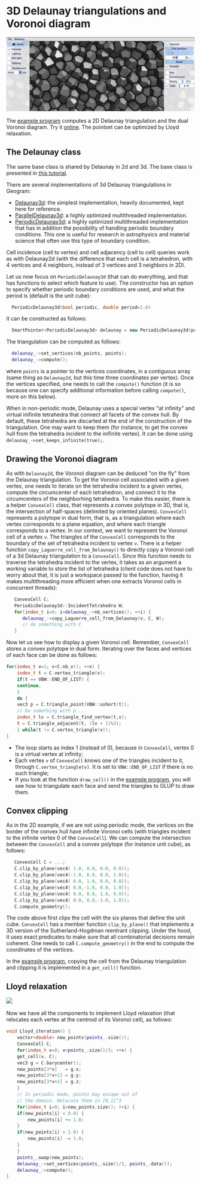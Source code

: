 # 3D Delaunay triangulations and Voronoi diagram

![](Delaunay3D.png)

The [example program](https://github.com/BrunoLevy/geogram/blob/main/src/examples/graphics/demo_Delaunay3d/main.cpp) 
computes a 2D Delaunay triangulation and the dual Voronoi diagram. Try
it [online](https://members.loria.fr/Bruno.Levy/GEOGRAM/geogram_demo_Delaunay3d.html).
The pointset can be optimized by Lloyd relaxation.

The Delaunay class
------------------

The same base class is shared by Delaunay in 2d and 3d. The base class is presented in
[this tutorial](https://github.com/BrunoLevy/geogram/blob/main/doc/tutorials/Delaunay2D.md).

There are several implementations of 3d Delaunay triangulations in Geogram:
- [Delaunay3d](https://github.com/BrunoLevy/geogram/blob/main/src/lib/geogram/delaunay/delaunay_3d.h):
    the simplest implementation, heavily documented, kept here for reference.
- [ParallelDelaunay3d](https://github.com/BrunoLevy/geogram/blob/main/src/lib/geogram/delaunay/parallel_delaunay_3d.h):
    a highly optimized multithreaded implementation.
- [PeriodicDelaunay3d](https://github.com/BrunoLevy/geogram/blob/main/src/lib/geogram/delaunay/periodic_delaunay_3d.h):
    a highly optimized multithreaded implementation that has in addition the possibility of handling periodic
    boundary conditions. This one is useful for research in astrophysics and material science that often use this type
    of boundary condition. 

Cell incidence (cell to vertex) and cell adjacency (cell to cell) queries work as with Delaunay2d (with the difference that
each cell is a tetrahedron, with 4 vertices and 4 neighbors, instead of 3 vertices and 3 neighbors in 2D).

Let us now focus on `PeriodicDelaunay3d` (that can do everything, and that has functions to select which feature to use).
The constructor has an option to specify whether periodic boundary conditions are used, and what the period is (default
is the unit cube):

```c++
  PeriodicDelaunay3d(bool periodic, double period=1.0)
```

It can be constructed as follows:
```c++
  SmartPointer<PeriodicDelaunay3d> delaunay = new PeriodicDelaunay3d(periodic_, 1.0);
```

The triangulation can be computed as follows:
```c++
  delaunay_->set_vertices(nb_points, points);
  delaunay_->compute();
```
where `points` is a pointer to the vertices coordinates, in a contiguous array (same thing as `Delaunay2d`,
but this time three coordinates per vertex). Once the vertices specified, one needs to call the `compute()`
function (it is so because one can specify additional information before calling `compute()`, more on this
below).

When in non-periodic mode, Delaunay uses a special vertex "at infinity" and virtual inifinite tetrahedra that
connect all facets of the convex hull. By default, these tetrahedra are discarted at the end of the construction
of the triangulation. One may want to keep them (for instance, to get the convex hull from the tetrahedra
incident to the inifinite vertex). It can be done using `delaunay_->set_keeps_infinite(true);`.

Drawing the Voronoi diagram
---------------------------

As with `Delaunay2d`, the Voronoi diagram can be deduced "on the fly" from the Delaunay triangulation. To
get the Voronoi cell associated with a given vertex, one needs to iterate on the tetrahedra incident to
a given vertex, compute the circumcenter of each tetrahedron, and connect it to the circumcenters of the
neighborhing tetrahedra. To make this easier, there is a helper `ConvexCell` class, that represents a
convex polytope in 3D, that is, the intersection of half-spaces (delimited by oriented planes).
`ConvexCell` represents a polytope in dual form, that is, as a triangulation where
each vertex corresponds to a plane equation, and where each triangle corresponds to a vertex. In our
context, we want to represent the Voronoi cell of a vertex `v`. The triangles of the `ConvexCell`
corresponds to the boundary of the set of tetrahedra incident to vertex `v`. There is a helper function
`copy_Laguerre_cell_from_Delaunay()` to directly copy a Voronoi cell of a 3d Delaunay triangulation
to a `ConvexCell`. Since this function needs to traverse the tetrahedra incident to the vertex, it takes
as an argument a working variable to store the list of tetrahedra (client code does not have to worry
about that, it is just a workspace passed to the function, having it makes multithreading more efficient
when one extracts Voronoi cells in concurrent threads):

```c++
   ConvexCell C;
   PeriodicDelaunay3d::IncidentTetrahedra W;
   for(index_t i=0; i<delaunay_->nb_vertices(); ++i) {
      delaunay_->copy_Laguerre_cell_from_Delaunay(v, C, W);
      // do something with C
   }
```

Now let us see how to display a given Voronoi cell. Remember, `ConvexCell` stores a convex polytope in dual
form. Iterating over the faces and vertices of each face can be done as follows:

```c++
for(index_t v=1; v<C.nb_v(); ++v) {
    index_t t = C.vertex_triangle(v);
    if(t == VBW::END_OF_LIST) {
	continue;
    }
    do {
	vec3 p = C.triangle_point(VBW::ushort(t));
	// Do something with p ...
	index_t lv = C.triangle_find_vertex(t,v);		   
	t = C.triangle_adjacent(t, (lv + 1)%3);
    } while(t != C.vertex_triangle(v));
}
```
- The loop starts as index 1 (instead of 0), because in `ConvexCell`,
  vertex 0 is a virtual vertex at infinity;
- Each vertex `v` of `ConvexCell` knows one of the triangles incident to it,
   through `C.vertex_triangle(v)`. It is set to `VBW::END_OF_LIST` if there
   is no such triangle;
- If you look at the function `draw_cell()` in the
   [example program](https://github.com/BrunoLevy/geogram/blob/main/src/examples/graphics/demo_Delaunay3d/main.cpp), you
   will see how to triangulate each face and send the triangles to GLUP to
   draw them.

Convex clipping
---------------

As in the 2D example, if we are not using periodic mode, the vertices on the border of the convex hull have infinite
Voronoi cells (with triangles incident to the infinite vertex 0 of the `ConvexCell`). We can compute the intersection
between the `ConvexCell` and a convex polytope (for instance unit cube), as follows:

```c++
   ConvexCell C = ...;
   C.clip_by_plane(vec4( 1.0, 0.0, 0.0, 0.0));
   C.clip_by_plane(vec4(-1.0, 0.0, 0.0, 1.0));
   C.clip_by_plane(vec4( 0.0, 1.0, 0.0, 0.0));
   C.clip_by_plane(vec4( 0.0,-1.0, 0.0, 1.0));	
   C.clip_by_plane(vec4( 0.0, 0.0, 1.0, 0.0));
   C.clip_by_plane(vec4( 0.0, 0.0,-1.0, 1.0));
   C.compute_geometry();
```

The code above first clips the cell with the six planes that define the unit cube. `ConvexCell` has a member function
`clip_by_plane()` that implements a 3D version of the Sutherland-Hogdman reentrant clipping. Under the hood, it uses
exact predicates to make sure that all combinatorial decisions remain coherent. One needs to call `C.compute_geometry()`
in the end to compute the coordinates of the vertices.

In the [example program](https://github.com/BrunoLevy/geogram/blob/main/src/examples/graphics/demo_Delaunay3d/main.cpp),
copying the cell from the Delaunay triangulation and clipping it is implemented in a `get_cell()` function.

Lloyd relaxation
----------------

![](Delaunay3D_Lloyd.png)

Now we have all the components to implement Lloyd relaxation (that relocates each vertex at the
centroid of its Voronoi cell), as follows:

```c++
void Lloyd_iteration() {
    vector<double> new_points(points_.size());
    ConvexCell C;
    for(index_t v=0; v<points_.size()/3; ++v) {
	get_cell(v, C);
	vec3 g = C.barycenter();
	new_points[3*v]   = g.x;
	new_points[3*v+1] = g.y;
	new_points[3*v+2] = g.z;		
    }
    // In periodic mode, points may escape out of
    // the domain. Relocate them in [0,1]^3
    for(index_t i=0; i<new_points.size(); ++i) {
	if(new_points[i] < 0.0) {
	    new_points[i] += 1.0;
	}
	if(new_points[i] > 1.0) {
	    new_points[i] -= 1.0;
	}
    }
    points_.swap(new_points);
    delaunay_->set_vertices(points_.size()/3, points_.data());
    delaunay_->compute();
}
```

